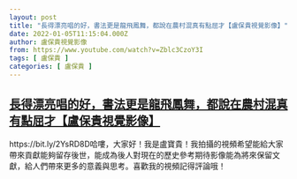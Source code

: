 ```yaml
---
layout: post
title: "長得漂亮唱的好，書法更是龍飛鳳舞，都說在農村混真有點屈才【盧保貴視覺影像】"
date: 2022-01-05T11:15:04.000Z
author: 盧保貴視覺影像
from: https://www.youtube.com/watch?v=Zblc3CzoY3I
tags: [ 盧保貴 ]
categories: [ 盧保貴 ]
---
```

<!--1641381304000-->
[長得漂亮唱的好，書法更是龍飛鳳舞，都說在農村混真有點屈才【盧保貴視覺影像】](https://www.youtube.com/watch?v=Zblc3CzoY3I)
------

<div>
https://bit.ly/2YsRD8D哈嘍，大家好！我是盧寶貴！我拍攝的視頻希望能給大家帶來貢獻能夠留存後世，能成為後人對現在的歷史參考期待影像能為將來保留文獻，給人們帶來更多的意義與思考。喜歡我的視頻記得評論哦！
</div>
